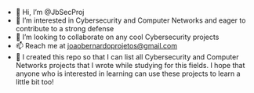 - 👋 Hi, I’m @JbSecProj
- 👀 I’m interested in Cybersecurity and Computer Networks and eager to contribute to a strong defense
- 💞️ I’m looking to collaborate on any cool Cybersecurity projects
- 📫 Reach me at joaobernardoprojetos@gmail.com
- :speech_balloon: I created this repo so that I can list all Cybersecurity and Computer Networks projects that I wrote while studying for this fields. I hope that anyone who is interested in learning can use these projects to learn a little bit too!

<!---
JbSecProj/JbSecProj is a ✨ special ✨ repository because its `README.md` (this file) appears on your GitHub profile.
You can click the Preview link to take a look at your changes.
--->

